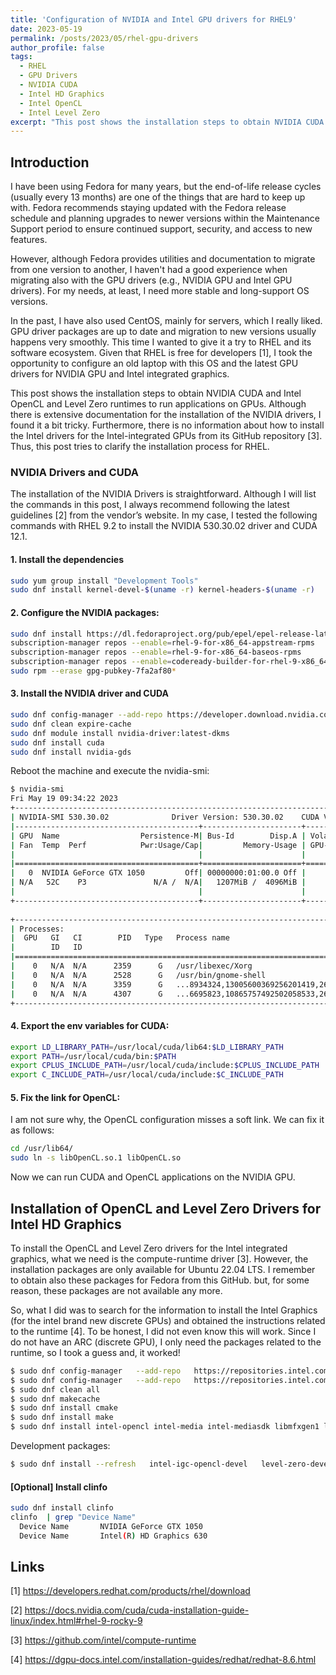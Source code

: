 ```yaml
---
title: 'Configuration of NVIDIA and Intel GPU drivers for RHEL9'
date: 2023-05-19
permalink: /posts/2023/05/rhel-gpu-drivers
author_profile: false
tags:
  - RHEL
  - GPU Drivers
  - NVIDIA CUDA
  - Intel HD Graphics
  - Intel OpenCL 
  - Intel Level Zero
excerpt: "This post shows the installation steps to obtain NVIDIA CUDA and Intel OpenCL and Level Zero runtimes to run applications on GPUs with RHEL."
---
```


## Introduction

I have been using Fedora for many years, but the end-of-life release cycles (usually every 13 months) are one of the things that are hard to keep up with. Fedora recommends staying updated with the Fedora release schedule and planning upgrades to newer versions within the Maintenance Support period to ensure continued support, security, and access to new features. 

However, although Fedora provides utilities and documentation to migrate from one version to another, I haven't had a good experience when migrating also with the GPU drivers (e.g., NVIDIA GPU and Intel GPU drivers). For my needs, at least, I need more stable and long-support OS versions. 

In the past, I have also used CentOS, mainly for servers, which I really liked. GPU driver packages are up to date and migration to new versions usually happens very smoothly. This time I wanted to give it a try to RHEL and its software ecosystem. Given that RHEL is free for developers [1], I took the opportunity to configure an old laptop with this OS and the latest GPU drivers for NVIDIA GPU and Intel integrated graphics. 

This post shows the installation steps to obtain NVIDIA CUDA and Intel OpenCL and Level Zero runtimes to run applications on GPUs. Although there is extensive documentation for the installation of the NVIDIA drivers, I found it a bit tricky. Furthermore, there is no information about how to install the Intel drivers for the Intel-integrated GPUs from its GitHub repository [3]. Thus, this post tries to clarify the installation process for RHEL. 


### NVIDIA Drivers and CUDA 

The installation of the NVIDIA Drivers is straightforward. Although I will list the commands in this post, I always recommend following the latest guidelines [2] from the vendor’s website. In my case, I tested the following commands with RHEL 9.2 to install the NVIDIA 530.30.02 driver and CUDA 12.1. 

#### 1. Install the dependencies 

```bash
sudo yum group install "Development Tools"
sudo dnf install kernel-devel-$(uname -r) kernel-headers-$(uname -r)
```

#### 2. Configure the NVIDIA packages:

```bash
sudo dnf install https://dl.fedoraproject.org/pub/epel/epel-release-latest-9.noarch.rpm
subscription-manager repos --enable=rhel-9-for-x86_64-appstream-rpms
subscription-manager repos --enable=rhel-9-for-x86_64-baseos-rpms
subscription-manager repos --enable=codeready-builder-for-rhel-9-x86_64-rpms
sudo rpm --erase gpg-pubkey-7fa2af80*
```


#### 3. Install the NVIDIA driver and CUDA


```bash
sudo dnf config-manager --add-repo https://developer.download.nvidia.com/compute/cuda/repos/rhel9/x86_64/cuda-rhel9.repo
sudo dnf clean expire-cache
sudo dnf module install nvidia-driver:latest-dkms
sudo dnf install cuda
sudo dnf install nvidia-gds
```

Reboot the machine and execute the nvidia-smi:


```bash
$ nvidia-smi 
Fri May 19 09:34:22 2023       
+---------------------------------------------------------------------------------------+
| NVIDIA-SMI 530.30.02              Driver Version: 530.30.02    CUDA Version: 12.1     |
|-----------------------------------------+----------------------+----------------------+
| GPU  Name                  Persistence-M| Bus-Id        Disp.A | Volatile Uncorr. ECC |
| Fan  Temp  Perf            Pwr:Usage/Cap|         Memory-Usage | GPU-Util  Compute M. |
|                                         |                      |               MIG M. |
|=========================================+======================+======================|
|   0  NVIDIA GeForce GTX 1050         Off| 00000000:01:00.0 Off |                  N/A |
| N/A   52C    P3               N/A /  N/A|   1207MiB /  4096MiB |     14%      Default |
|                                         |                      |                  N/A |
+-----------------------------------------+----------------------+----------------------+
                                                                                         
+---------------------------------------------------------------------------------------+
| Processes:                                                                            |
|  GPU   GI   CI        PID   Type   Process name                            GPU Memory |
|        ID   ID                                                             Usage      |
|=======================================================================================|
|    0   N/A  N/A      2359      G   /usr/libexec/Xorg                           407MiB |
|    0   N/A  N/A      2528      G   /usr/bin/gnome-shell                        214MiB |
|    0   N/A  N/A      3359      G   ...8934324,13005600369256201419,262144      181MiB |
|    0   N/A  N/A      4307      G   ...6695823,10865757492502058533,262144      402MiB |
+---------------------------------------------------------------------------------------+
```


#### 4. Export the env variables for CUDA:

```bash
export LD_LIBRARY_PATH=/usr/local/cuda/lib64:$LD_LIBRARY_PATH
export PATH=/usr/local/cuda/bin:$PATH
export CPLUS_INCLUDE_PATH=/usr/local/cuda/include:$CPLUS_INCLUDE_PATH
export C_INCLUDE_PATH=/usr/local/cuda/include:$C_INCLUDE_PATH
```

#### 5. Fix the link for OpenCL:

I am not sure why, the OpenCL configuration misses a soft link. We can fix it as follows:


```bash
cd /usr/lib64/
sudo ln -s libOpenCL.so.1 libOpenCL.so
```

Now we can run CUDA and OpenCL applications on the NVIDIA GPU. 


## Installation of OpenCL and Level Zero Drivers for Intel HD Graphics

To install the OpenCL and Level Zero drivers for the Intel integrated graphics, what we need is the compute-runtime driver [3]. However, the installation packages are only available for Ubuntu 22.04 LTS. I remember to obtain also these packages for Fedora from this GitHub. but, for some reason, these packages are not available any more. 

So, what I did was to search for the information to install the Intel Graphics (for the intel brand new discrete GPUs) and obtained the instructions related to the runtime [4]. To be honest, I did not even know this will work. Since I do not have an ARC (discrete GPU), I only need the packages related to the runtime, so I took a guess and, it worked! 

```bash
$ sudo dnf config-manager   --add-repo   https://repositories.intel.com/graphics/rhel/9.2/flex/intel-graphics.repo
$ sudo dnf config-manager   --add-repo   https://repositories.intel.com/graphics/rhel/8.6/flex/intel-graphics.repo
$ sudo dnf clean all
$ sudo dnf makecache       
$ sudo dnf install cmake
$ sudo dnf install make
$ sudo dnf install intel-opencl intel-media intel-mediasdk libmfxgen1 libvpl2  level-zero intel-level-zero-gpu mesa-dri-drivers mesa-vulkan-drivers   mesa-vdpau-drivers libdrm mesa-libEGL mesa-libgbm mesa-libGL   mesa-libxatracker  libvpl-tools intel-metrics-discovery   intel-metrics-library intel-igc-core intel-igc-cm   libva libva-utils  intel-gmmlib intel-ocloc 
```

Development packages:

```bash
$ sudo dnf install --refresh   intel-igc-opencl-devel   level-zero-devel   intel-gsc-devel   libmetee-devel   level-zero-devel
```

#### [Optional] Install clinfo

```bash
sudo dnf install clinfo
clinfo  | grep "Device Name"
  Device Name       NVIDIA GeForce GTX 1050
  Device Name       Intel(R) HD Graphics 630
```


## Links

[1] https://developers.redhat.com/products/rhel/download 

[2] https://docs.nvidia.com/cuda/cuda-installation-guide-linux/index.html#rhel-9-rocky-9 

[3] https://github.com/intel/compute-runtime 

[4] https://dgpu-docs.intel.com/installation-guides/redhat/redhat-8.6.html 

